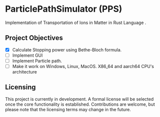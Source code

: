 # ParticlePathSimulator (PPS)

Implementation of Transportation of Ions in Matter in Rust Language .

## Project Objectives

- [X] Calculate Stopping power using Bethe-Bloch formula.
- [ ] Implement GUI
- [ ] Implement Particle path.
- [ ] Make it work on Windows, Linux, MacOS. X86_64 and aarch64 CPU's architecture

## Licensing

This project is currently in development. A formal license will be selected once the core functionality is established. Contributions are welcome, but please note that the licensing terms may change in the future.